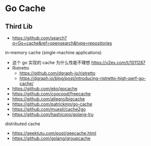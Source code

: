 # Go Cache


## Third Lib
- https://github.com/search?q=Go+cache&ref=opensearch&type=repositories

in-memory cache (single-machine applications)
- 这个 go 实现的 cache 为什么性能不理想 https://v2ex.com/t/1011287
- Ristretto
  - https://github.com/dgraph-io/ristretto
  - https://dgraph.io/blog/post/introducing-ristretto-high-perf-go-cache/
- https://github.com/eko/gocache
- https://github.com/coocood/freecache
- https://github.com/allegro/bigcache
- https://github.com/patrickmn/go-cache
- https://github.com/muesli/cache2go
- https://github.com/hashicorp/golang-lru

distributed cache
- https://geektutu.com/post/geecache.html
- https://github.com/golang/groupcache
